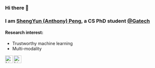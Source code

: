 ### Hi there 👋  

### I am [ShengYun (Anthony) Peng](https://shengyun-peng.github.io/), a CS PhD student [@Gatech](https://www.cc.gatech.edu/) 

#### Research interest:
- Trustworthy machine learning
- Multi-modality
  
<!-- github stats: credits to https://github.com/anuraghazra/github-readme-stats -->
<!-- ![Anthony's GitHub stats](https://github-readme-stats.vercel.app/api?username=ShengYun-Peng&count_private=true&show_icons=true&theme=prussian) -->
<!-- linkedin -->
[<img align="left" alt="Linkedin" height="25px" src="https://img.shields.io/badge/LinkedIn-0077B5?style=for-the-badge&logo=linkedin&logoColor=white" />](https://www.linkedin.com/in/shengyun-anthony-peng-443bb6151/)  
<!-- twitter -->
[<img align="left" alt="Linkedin" height="25px" src="https://img.shields.io/badge/Twitter-1DA1F2?style=for-the-badge&logo=twitter&logoColor=white" />](https://twitter.com/RealAnthonyPeng) 

